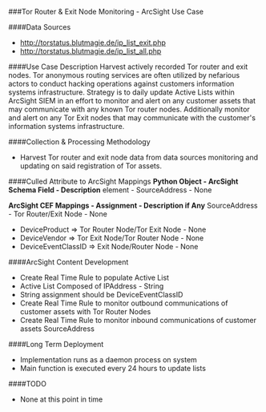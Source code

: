 ###Tor Router & Exit Node Monitoring - ArcSight Use Case 

####Data Sources
- http://torstatus.blutmagie.de/ip_list_exit.php
- http://torstatus.blutmagie.de/ip_list_all.php

####Use Case Description
Harvest actively recorded Tor router and exit nodes. Tor anonymous routing services are often
utilized by nefarious actors to conduct hacking operations against customers information systems infrastructure.
Strategy is to daily update Active Lists within ArcSight SIEM in an effort to monitor and alert on any
customer assets that may communicate with any known Tor router nodes. Additionally monitor and alert on any
Tor Exit nodes that may communicate with the customer's information systems infrastructure.

####Collection & Processing Methodology 
- Harvest Tor router and exit node data from data sources monitoring and updating on said registration of Tor assets.

####Culled Attribute to ArcSight Mappings
**Python Object - ArcSight Schema Field - Description**
element - SourceAddress - None 

**ArcSight CEF Mappings - Assignment - Description if Any**
SourceAddress - Tor Router/Exit Node - None
- DeviceProduct => Tor Router Node/Tor Exit Node - None
- DeviceVendor => Tor Exit Node/Tor Router Node - None
- DeviceEventClassID => Exit Node/Router Node - None

####ArcSight Content Development
- Create Real Time Rule to populate Active List 
- Active List Composed of IPAddress - String
- String assignment should be DeviceEventClassID
- Create Real Time Rule to monitor outbound communications of customer assets with Tor Router Nodes 
- Create Real Time Rule to monitor inbound communications of customer assets SourceAddress

####Long Term Deployment 
- Implementation runs as a daemon process on system
- Main function is executed every 24 hours to update lists

####TODO
- None at this point in time
